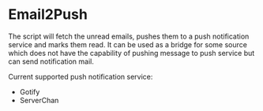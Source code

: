 # Email2Push
The script will fetch the unread emails, pushes them to a push notification service and marks them read. It can be used as a bridge for some source which does not have the capability of pushing message to push service but can send notification mail.

Current supported push notification service:
- Gotify
- ServerChan
